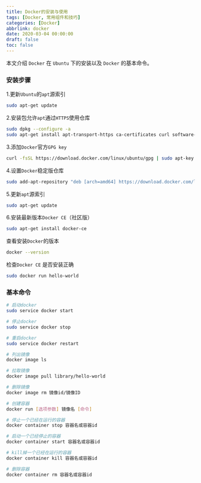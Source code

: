 ```yaml
---
title: Docker的安装与使用
tags: [Docker, 常用组件和技巧]
categories: [Docker]
abbrlink: docker
date: 2020-03-04 00:00:00
draft: false
toc: false
---
```


本文介绍 `Docker` 在 `Ubuntu` 下的安装以及 `Docker` 的基本命令。<!--more-->

### 安装步骤

1.更新`Ubuntu`的`apt`源索引

```bash
sudo apt-get update
```

2.安装包允许`apt`通过`HTTPS`使用仓库

```bash
sudo dpkg --configure -a
sudo apt-get install apt-transport-https ca-certificates curl software-properties-common
```

3.添加`Docker`官方`GPG key`

```bash
curl -fsSL https://download.docker.com/linux/ubuntu/gpg | sudo apt-key add -
```

4.设置`Docker`稳定版仓库

```bash
sudo add-apt-repository "deb [arch=amd64] https://download.docker.com/linux/ubuntu $(lsb_release -cs) stable"
```

5.更新`apt`源索引

```bash
sudo apt-get update
```

6.安装最新版本`Docker CE`（社区版）

```bash
sudo apt-get install docker-ce
```

查看安装`Docker`的版本

```bash
docker --version
```

检查`Docker CE` 是否安装正确

```bash
sudo docker run hello-world
```



### 基本命令

```bash
# 启动docker
sudo service docker start

# 停止docker
sudo service docker stop

# 重启docker
sudo service docker restart

# 列出镜像
docker image ls

# 拉取镜像
docker image pull library/hello-world

# 删除镜像
docker image rm 镜像id/镜像ID

# 创建容器
docker run [选项参数] 镜像名 [命令]

# 停止一个已经在运行的容器
docker container stop 容器名或容器id

# 启动一个已经停止的容器
docker container start 容器名或容器id

# kill掉一个已经在运行的容器
docker container kill 容器名或容器id

# 删除容器
docker container rm 容器名或容器id
```
